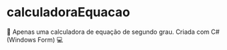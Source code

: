 # calculadoraEquacao
📌 Apenas uma calculadora de equação de segundo grau. Criada com C# (Windows Form) 💻
